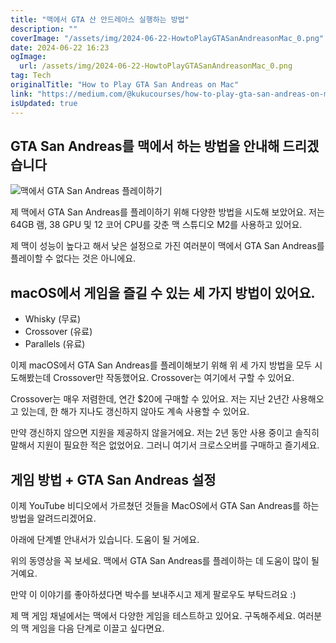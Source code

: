 ```yaml
---
title: "맥에서 GTA 산 안드레아스 실행하는 방법"
description: ""
coverImage: "/assets/img/2024-06-22-HowtoPlayGTASanAndreasonMac_0.png"
date: 2024-06-22 16:23
ogImage: 
  url: /assets/img/2024-06-22-HowtoPlayGTASanAndreasonMac_0.png
tag: Tech
originalTitle: "How to Play GTA San Andreas on Mac"
link: "https://medium.com/@kukucourses/how-to-play-gta-san-andreas-on-mac-c8ec35b3500e"
isUpdated: true
---
```






## GTA San Andreas를 맥에서 하는 방법을 안내해 드리겠습니다

![맥에서 GTA San Andreas 플레이하기](/assets/img/2024-06-22-HowtoPlayGTASanAndreasonMac_0.png)

제 맥에서 GTA San Andreas를 플레이하기 위해 다양한 방법을 시도해 보았어요. 저는 64GB 램, 38 GPU 및 12 코어 CPU를 갖춘 맥 스튜디오 M2를 사용하고 있어요.

제 맥이 성능이 높다고 해서 낮은 설정으로 가진 여러분이 맥에서 GTA San Andreas를 플레이할 수 없다는 것은 아니에요.

<div class="content-ad"></div>

## macOS에서 게임을 즐길 수 있는 세 가지 방법이 있어요.

- Whisky (무료)
- Crossover (유료)
- Parallels (유료)

이제 macOS에서 GTA San Andreas를 플레이해보기 위해 위 세 가지 방법을 모두 시도해봤는데 Crossover만 작동했어요. Crossover는 여기에서 구할 수 있어요.

Crossover는 매우 저렴한데, 연간 $20에 구매할 수 있어요. 저는 지난 2년간 사용해오고 있는데, 한 해가 지나도 갱신하지 않아도 계속 사용할 수 있어요.

<div class="content-ad"></div>

만약 갱신하지 않으면 지원을 제공하지 않을거에요. 저는 2년 동안 사용 중이고 솔직히 말해서 지원이 필요한 적은 없었어요. 그러니 여기서 크로스오버를 구매하고 즐기세요.

## 게임 방법 + GTA San Andreas 설정

이제 YouTube 비디오에서 가르쳤던 것들을 MacOS에서 GTA San Andreas를 하는 방법을 알려드리겠어요.

아래에 단계별 안내서가 있습니다. 도움이 될 거에요.

<div class="content-ad"></div>

위의 동영상을 꼭 보세요. 맥에서 GTA San Andreas를 플레이하는 데 도움이 많이 될 거예요.

만약 이 이야기를 좋아하셨다면 박수를 보내주시고 제게 팔로우도 부탁드려요 :)

제 맥 게임 채널에서는 맥에서 다양한 게임을 테스트하고 있어요. 구독해주세요. 여러분의 맥 게임을 다음 단계로 이끌고 싶다면요.